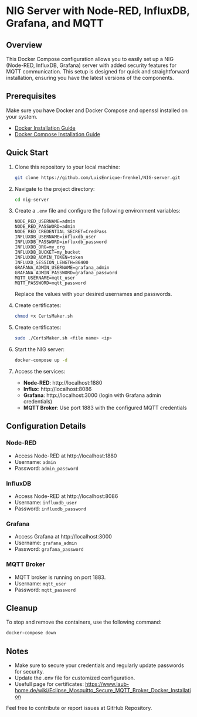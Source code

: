 # NIG Server with Node-RED, InfluxDB, Grafana, and MQTT

## Overview

This Docker Compose configuration allows you to easily set up a NIG (Node-RED, InfluxDB, Grafana) server with added security features for MQTT communication. This setup is designed for quick and straightforward installation, ensuring you have the latest versions of the components.

## Prerequisites

Make sure you have Docker and Docker Compose and openssl installed on your system.

- [Docker Installation Guide](https://docs.docker.com/get-docker/)
- [Docker Compose Installation Guide](https://docs.docker.com/compose/install/)

## Quick Start

1. Clone this repository to your local machine:

    ```bash
    git clone https://github.com/LuisEnrique-frenkel/NIG-server.git
    ```

2. Navigate to the project directory:

    ```bash
    cd nig-server
    ```

3. Create a `.env` file and configure the following environment variables:

    ```env
    NODE_RED_USERNAME=admin
    NODE_RED_PASSWORD=admin
    NODE_RED_CREDENTIAL_SECRET=CredPass
    INFLUXDB_USERNAME=influxdb_user
    INFLUXDB_PASSWORD=influxdb_password
    INFLUXDB_ORG=my_org
    INFLUXDB_BUCKET=my_bucket
    INFLUXDB_ADMIN_TOKEN=token
    INFLUXD_SESSION_LENGTH=86400
    GRAFANA_ADMIN_USERNAME=grafana_admin
    GRAFANA_ADMIN_PASSWORD=grafana_password
    MQTT_USERNAME=mqtt_user
    MQTT_PASSWORD=mqtt_password
    ```
   Replace the values with your desired usernames and passwords.

4. Create certificates:

    ```bash
    chmod +x CertsMaker.sh 
    ```

5. Create certificates:

    ```bash
    sudo ./CertsMaker.sh <file name> <ip> 
    ```

6. Start the NIG server:

    ```bash
    docker-compose up -d 
    ```

7. Access the services:

    - **Node-RED**: http://localhost:1880
    - **Influx**: http://localhost:8086
    - **Grafana**: http://localhost:3000 (login with Grafana admin credentials)
    - **MQTT Broker**: Use port 1883 with the configured MQTT credentials

## Configuration Details

### Node-RED

- Access Node-RED at http://localhost:1880
- Username: `admin`
- Password: `admin_password`

### InfluxDB

- Access Node-RED at http://localhost:8086
- Username: `influxdb_user`
- Password: `influxdb_password`

### Grafana

- Access Grafana at http://localhost:3000
- Username: `grafana_admin`
- Password: `grafana_password`

### MQTT Broker

- MQTT broker is running on port 1883.
- Username: `mqtt_user`
- Password: `mqtt_password`

## Cleanup

To stop and remove the containers, use the following command:

```bash
docker-compose down
```

## Notes
* Make sure to secure your credentials and regularly update passwords for security.
* Update the .env file for customized configuration.
* Usefull page for certificates: https://www.laub-home.de/wiki/Eclipse_Mosquitto_Secure_MQTT_Broker_Docker_Installation

Feel free to contribute or report issues at GitHub Repository.
